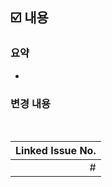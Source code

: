 ## ☑️ 내용
### 요약
<!--한 줄 요약을 적어주세요-->
-

### 변경 내용
<!--변경된 내용을 상세히 적어주세요. 상기 한 줄 요약으로 끝낼 수 있다면 작성하지 않으셔도 됩니다.-->

<br/>

|Linked Issue No.|
|-:|
|<!--연관 이슈번호를 삽입해주세요-->#|